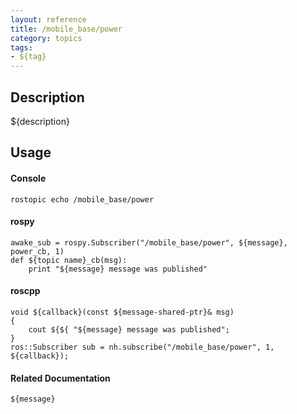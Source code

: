 ```yaml
---
layout: reference
title: /mobile_base/power
category: topics
tags: 
- ${tag}
---
```


## Description
${description}

## Usage
#### Console
```
rostopic echo /mobile_base/power
```

#### rospy
```
awake_sub = rospy.Subscriber("/mobile_base/power", ${message}, power_cb, 1)
def ${topic name}_cb(msg):
    print "${message} message was published"
```

#### roscpp
```
void ${callback}(const ${message-shared-ptr}& msg)
{
    cout ${${ "${message} message was published";
}
ros::Subscriber sub = nh.subscribe("/mobile_base/power", 1, ${callback});
```

#### Related Documentation
``${message}``  